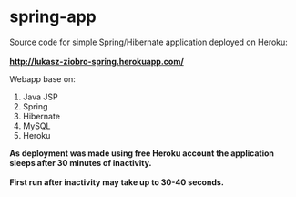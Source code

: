 # spring-app
Source code for simple Spring/Hibernate application deployed on Heroku:<br/><br/>**http://lukasz-ziobro-spring.herokuapp.com/**


Webapp base on:

1. Java JSP 
2. Spring
3. Hibernate
4. MySQL
5. Heroku

**As deployment was made using free Heroku account the application sleeps after 30 minutes of inactivity.**<br/><br/> 
**First run after inactivity may take up to 30-40 seconds.**